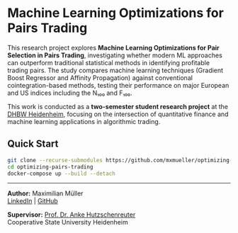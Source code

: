 # Machine Learning Optimizations for Pairs Trading



This research project explores **Machine Learning Optimizations for Pair Selection in Pairs Trading**, investigating whether modern ML approaches can outperform traditional statistical methods in identifying profitable trading pairs. The study compares machine learning techniques (Gradient Boost Regressor and Affinity Propagation) against conventional cointegration-based methods, testing their performance on major European and US indices including the N₁₀₀ and F₁₀₀.

This work is conducted as a **two-semester student research project** at the [DHBW Heidenheim](https://www.heidenheim.dhbw.de/en/home), focusing on the intersection of quantitative finance and machine learning applications in algorithmic trading.

## Quick Start
```bash
git clone --recurse-submodules https://github.com/mxmueller/optimizing-pairs-trading
cd optimizing-pairs-trading
docker-compose up --build --detach
```

****

**Author:** Maximilian Müller  
[LinkedIn](https://www.linkedin.com/in/maximilian-m%C3%BCller-485295209/) | [GitHub](https://github.com/mxmueller)

**Supervisor:** [Prof. Dr. Anke Hutzschenreuter](https://www.heidenheim.dhbw.de/dhbw-heidenheim/ansprechpersonen/prof-dr-anke-hutzschenreuter)  
Cooperative State University Heidenheim


